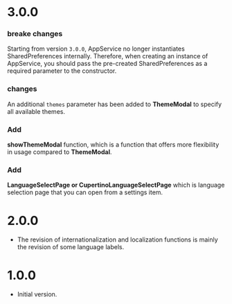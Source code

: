 # 3.0.0

### breake changes

Starting from version `3.0.0`, AppService no longer instantiates SharedPreferences internally. Therefore, when creating an instance of AppService, you should pass the pre-created SharedPreferences as a required parameter to the constructor.

### changes

An additional `themes` parameter has been added to **ThemeModal** to specify all available themes.

### Add

**showThemeModal** function, which is a function that offers more flexibility in usage compared to **ThemeModal**.

### Add

**LanguageSelectPage or CupertinoLanguageSelectPage** which is language selection page that you can open from a settings item.

# 2.0.0

- The revision of internationalization and localization functions is mainly the revision of some language labels.

# 1.0.0

- Initial version.
